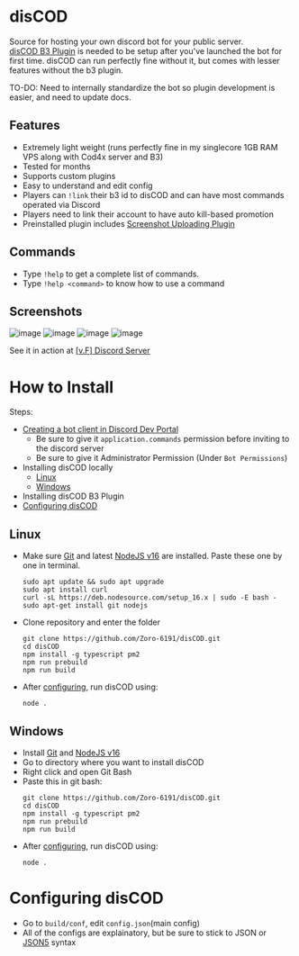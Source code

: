 # disCOD
Source for hosting your own discord bot for your public server.</br>
[disCOD B3 Plugin](https://github.com/jyotirmay-exe/b3-plugin-disCOD) is needed to be setup after you've launched the bot for first time. disCOD can run perfectly fine without it, but comes with lesser features without the b3 plugin.

TO-DO: Need to internally standardize the bot so plugin development is easier, and need to update docs.

## **Features**
- Extremely light weight (runs perfectly fine in my singlecore 1GB RAM VPS along with Cod4x server and B3)
- Tested for months
- Supports custom plugins
- Easy to understand and edit config
- Players can `!link` their b3 id to disCOD and can have most commands operated via Discord
- Players need to link their account to have auto kill-based promotion
- Preinstalled plugin includes [Screenshot Uploading Plugin](https://user-images.githubusercontent.com/52291201/148685552-e16c55d8-68fd-4866-830b-90e2138546e4.png)


## **Commands**
- Type `!help` to get a complete list of commands.<br>
- Type `!help <command>` to know how to use a command

## **Screenshots**
![image](https://user-images.githubusercontent.com/52291201/148685462-a2935821-9ea4-40ac-8f47-d6996b072446.png)
![image](https://user-images.githubusercontent.com/52291201/148685398-a12088eb-6d80-4fa0-827f-2c0d20c370fc.png)
![image](https://user-images.githubusercontent.com/52291201/148685476-f014c7eb-1ea5-4f5c-8136-7ee58be9c431.png)
![image](https://user-images.githubusercontent.com/52291201/148685803-dc869ef6-e99a-4f86-b422-578c8e8caa0c.png)


See it in action at [[v.F] Discord Server](https://discord.gg/vgK6G4eG3N)

# How to Install

Steps:
- [Creating a bot client in Discord Dev Portal](https://discordpy.readthedocs.io/en/stable/discord.html)
    - Be sure to give it `application.commands` permission before inviting to the discord server
    - Be sure to give it Administrator Permission (Under `Bot Permissions`)
- Installing disCOD locally
    - [Linux](#linux)
    - [Windows](#windows)
- Installing disCOD B3 Plugin
- [Configuring disCOD](#configuring-discod)

## **Linux**
- Make sure [Git](https://git-scm.com/downloads) and latest [NodeJS v16](https://nodejs.org/en/download/) are installed. Paste these one by one in terminal.
    ```
    sudo apt update && sudo apt upgrade
    sudo apt install curl
    curl -sL https://deb.nodesource.com/setup_16.x | sudo -E bash -
    sudo apt-get install git nodejs
    ```
- Clone repository and enter the folder
    ```
    git clone https://github.com/Zoro-6191/disCOD.git
    cd disCOD
    npm install -g typescript pm2
    npm run prebuild
    npm run build
    ```
- After [configuring](#configuring-discod), run disCOD using:
    ```
    node .
    ```
## **Windows**
- Install [Git](https://git-scm.com/downloads) and [NodeJS v16](https://nodejs.org/en/download/)
- Go to directory where you want to install disCOD
- Right click and open Git Bash
- Paste this in git bash:
    ```
    git clone https://github.com/Zoro-6191/disCOD.git
    cd disCOD
    npm install -g typescript pm2
    npm run prebuild
    npm run build
    ```
- After [configuring](#configuring-discod), run disCOD using:
    ```
    node .
    ```

# Configuring disCOD
- Go to `build/conf`, edit `config.json`(main config)
- All of the configs are explainatory, but be sure to stick to JSON or [JSON5](https://json5.org/) syntax
